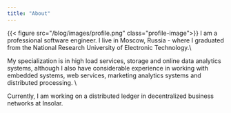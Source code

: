 ```yaml
---
title: "About"
---
```

{{< figure src="/blog/images/profile.png" class="profile-image">}}
I am a professional software engineer. I live in Moscow, Russia - where I graduated from the National Research 
University of Electronic Technology.\

My specialization is in high load services, storage and online data analytics
systems, although I also have considerable experience in working with embedded systems, web services, marketing 
analytics systems and distributed processing. \

Currently, I am working on a distributed ledger in decentralized business networks
at Insolar.
